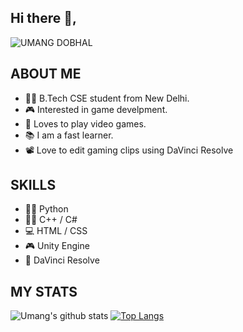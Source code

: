 ## Hi there 👋,

![UMANG DOBHAL](https://user-images.githubusercontent.com/82695171/177087470-91785900-44f7-419b-a1c6-9bd0d3942036.jpg)

## ABOUT ME
* 🧑‍🎓 B.Tech CSE student from New Delhi.
* 🎮 Interested in game develpment.
* 👾 Loves to play video games.
* 📚 I am a fast learner.
* 📽️ Love to edit gaming clips using DaVinci Resolve

## SKILLS
* 🧑‍💻 Python
* 🧑‍💻 C++ / C#
* 💻 HTML / CSS
* 🎮 Unity Engine
* 🎥 DaVinci Resolve

## MY STATS
![Umang's github stats](https://github-readme-stats.vercel.app/api?username=umangdobhal&theme=radical) [![Top Langs](https://github-readme-stats.vercel.app/api/top-langs/?username=umangdobhal)](https://github.com/umangdobhal/github-readme-stats&theme=tokyonight)
